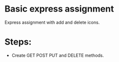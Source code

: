 # Basic express assignment

  Express assignment with add and delete icons.

# Steps:
- Create GET POST PUT and DELETE methods.
